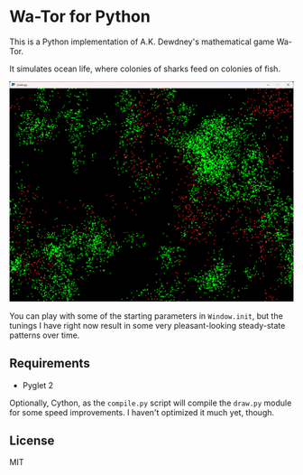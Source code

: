 # Wa-Tor for Python

This is a Python implementation of A.K. Dewdney's mathematical game Wa-Tor.

It simulates ocean life, where colonies of sharks feed on colonies of fish.

![](screenshot.png)

You can play with some of the starting parameters in `Window.init`, but the tunings I have right now result in some very pleasant-looking steady-state patterns over time.

## Requirements

* Pyglet 2

Optionally, Cython, as the `compile.py` script will compile the `draw.py` module for some speed improvements. I haven't optimized it much yet, though.

## License

MIT